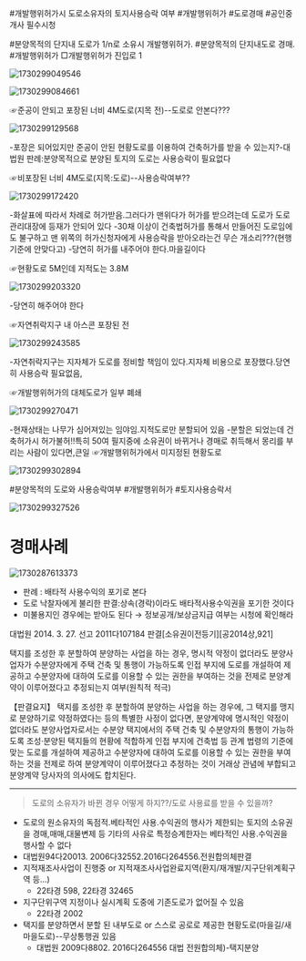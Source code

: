 #개발행위허가시 도로소유자의 토지사용승락 여부 #개발행위허가 #도로경매 #공인중개사 필수시청

#분양목적의 단지내 도로가 1/n로 소유시 개발행위허가.
#분양목적의 단지내도로 경매.
#개발행위허가
□개발행위허가 진입로 1

![1730299049546](images/도로사례/1730299049546.png)

![1730299084661](images/도로사례/1730299084661.png)

☞준공이 안되고 포장된 너비 4M도로(지목 전)--도로로 안본다???

![1730299129568](images/도로사례/1730299129568.png)

-포장은 되어있지만 준공이 안된 현황도로를 이용하여 건축허가를 받을 수 있는지?-대법원 판례:분양목적으로 분양된 토지의 도로는 사용승락이 필요없다

☞비포장된 너비 4M도로(지목:도로)--사용승락여부??

![1730299172420](images/도로사례/1730299172420.png)

-화살표에 따라서 차례로 허가받음.그러다가 맨위다가 허가를 받으려는데 도로가 도로관리대장에 등재가 안되어 있다
-30채 이상이 건축법허가를 통해서 만들어진 도로임에도 불구하고 맨 위쪽의 허가신청자에게 사용승락을 받아오라는건 무슨 개소리???(현행기준에 안맞다고)
-당연히 허가를 내주어야 한다.마을길이다

☞현황도로 5M인데 지적도는 3.8M

![1730299203320](images/도로사례/1730299203320.png)

-당연히 해주어야 한다

☞자연취락지구 내 아스콘 포장된 전

![1730299243585](images/도로사례/1730299243585.png)

-자연취락지구는 지자체가 도로를 정비할 책임이 있다.지자체 비용으로 포장했다.당연히 사용승락 필요없음,

☞개발행위허가의 대체도로가 일부 폐쇄

![1730299270471](images/도로사례/1730299270471.png)

-현재상태는 나무가 심어져있는 임야임.지적도로만 분할되어 있음
-분할은 되었는데 건축허가시 허가불허!!특히 50여 필지중에 소유권이 바뀌거나 경매로 취득해서 몽리를 부리는 사람이 있다면,큰일
☞개발행위허가에서 미지정된 현황도로

![1730299302894](images/도로사례/1730299302894.png)

#분양목적의 도로와 사용승락여부 #개발행위허가 #토지사용승락서

![1730299327526](images/도로사례/1730299327526.png)

# 경매사례

![1730287613373](images/도로/1730287613373.png)

* 판례 : 배타적 사용수익의 포기로 본다
* 도로 낙찰자에게 불리한 판결:상속(경락)이라도 배타적사용수익권을 포기한 것이다
* 미불용지인 경우에는 받아도 된다 → 정보공개/보상금지급 여부는 시청에 확인해라

대법원 2014. 3. 27. 선고 2011다107184 판결[소유권이전등기][공2014상,921]

택지를 조성한 후 분할하여 분양하는 사업을 하는 경우, 명시적 약정이 없더라도 분양사업자가 수분양자에게 주택 건축 및 통행이 가능하도록 인접 부지에 도로를 개설하여 제공하고 수분양자에 대하여 도로를 이용할 수 있는 권한을 부여하는 것을 전제로 분양계약이 이루어졌다고 추정되는지 여부(원칙적 적극)

【판결요지】
택지를 조성한 후 분할하여 분양하는 사업을 하는 경우에, 그 택지를 맹지로 분양하기로 약정하였다는 등의 특별한 사정이 없다면, 분양계약에 명시적인 약정이 없더라도 분양사업자로서는 수분양 택지에서의 주택 건축 및 수분양자의 통행이 가능하도록 조성·분양된 택지들의 현황에 적합하게 인접 부지에 건축법 등 관계 법령의 기준에 맞는 도로를 개설하여 제공하고 수분양자에 대하여 도로를 이용할 수 있는 권한을 부여하는 것을 전제로 하여 분양계약이 이루어졌다고 추정하는 것이 거래상 관념에 부합되고 분양계약 당사자의 의사에도 합치된다.

---

> 도로의 소유자가 바뀐 경우 어떻게 하지??/도로 사용료를 받을 수 있을까?

* 도로의 원소유자의 독점적.베타적인 사용.수익권의 행사가 제한되는 토지의 소유권을 경매,매매,대물변제 등 기타의 사유로 특정승계한자는 베타적인 사용.수익권을 행사할 수 없다
* 대법원94다20013. 2006다32552.2016다264556.전원합의체판결
* 지적재조사사업이 진행중 or 지적재조사사업완료지역(환지/재개발/지구단위계획구역 등...)
  * 22타경 598, 22타경 32465
* 지구단위구역 지정이나 실시계획 도중에 기존도로가 없어질 수 있음
  * 22타경 2002
* 택지를 분양하면서 분할 된 내부도로 or 스스로 공로로 제공한 현황도로(마을길/새마을도로)--무상통행권 있음
  * 대법원 2009다8802. 2016다264556 대법 전원합의체)-택지분양
